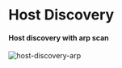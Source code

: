# Host Discovery

#### Host discovery with arp scan
![host-discovery-arp](https://github.com/ozcanisik/Host-Discovery/assets/118480025/1677622a-2d4d-447d-b299-2db537940afb)

